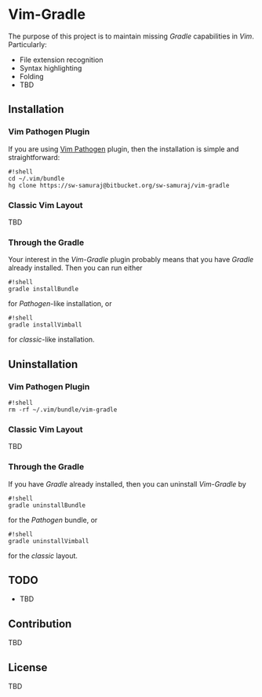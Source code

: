 # Vim-Gradle #

The purpose of this project is to maintain missing *Gradle* capabilities in *Vim*. Particularly:

* File extension recognition
* Syntax highlighting
* Folding
* TBD

## Installation ##

### Vim Pathogen Plugin ###

If you are using [Vim Pathogen](https://github.com/tpope/vim-pathogen) plugin, then the installation is simple and straightforward:

```
#!shell
cd ~/.vim/bundle
hg clone https://sw-samuraj@bitbucket.org/sw-samuraj/vim-gradle
```

### Classic Vim Layout ###

TBD

### Through the Gradle ###

Your interest in the *Vim-Gradle* plugin probably means that you have *Gradle* already installed. Then you can run either

```
#!shell
gradle installBundle
```

for *Pathogen*-like installation, or

```
#!shell
gradle installVimball
```

for *classic*-like installation.

## Uninstallation ##

### Vim Pathogen Plugin ###

```
#!shell
rm -rf ~/.vim/bundle/vim-gradle
```

### Classic Vim Layout ###

TBD

### Through the Gradle ###

If you have *Gradle* already installed, then you can uninstall *Vim-Gradle* by

```
#!shell
gradle uninstallBundle
```

for the *Pathogen* bundle, or

```
#!shell
gradle uninstallVimball
```

for the *classic* layout.

## TODO ##

* TBD

## Contribution ##

TBD

## License ##

TBD
